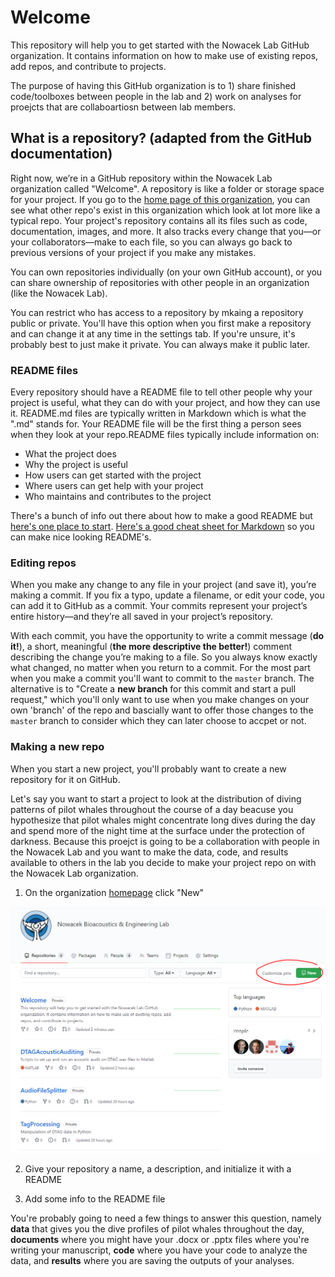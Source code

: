 # Welcome
This repository will help you to get started with the Nowacek Lab GitHub organization. It contains information on how to make use of existing repos, add repos, and contribute to projects.

The purpose of having this GitHub organization is to 1) share finished code/toolboxes between people in the lab and 2) work on analyses for proejcts that are collaboartiosn between lab members. 

## What is a repository? (adapted from the GitHub documentation)
Right now, we’re in a GitHub repository within the Nowacek Lab organization called "Welcome". A repository is like a folder or storage space for your project. If you go to the [home page of this organization](https://github.com/NowacekLab), you can see what other repo's exist in this organization which look at lot more like a typical repo. Your project's repository contains all its files such as code, documentation, images, and more. It also tracks every change that you—or your collaborators—make to each file, so you can always go back to previous versions of your project if you make any mistakes.

You can own repositories individually (on your own GitHub account), or you can share ownership of repositories with other people in an organization (like the Nowacek Lab). 

You can restrict who has access to a repository by mkaing a repository public or private. You'll have this option when you first make a repository and can change it at any time in the settings tab. If you're unsure, it's probably best to just make it private. You can always make it public later.

### README files
Every repository should have a README file to tell other people why your project is useful, what they can do with your project, and how they can use it. README.md files are typically written in Markdown which is what the ".md" stands for. Your README file will be the first thing a person sees when they look at your repo.README files typically include information on:

* What the project does
* Why the project is useful
* How users can get started with the project
* Where users can get help with your project
* Who maintains and contributes to the project

There's a bunch of info out there about how to make a good README but [here's one place to start](https://www.makeareadme.com/). [Here's a good cheat sheet for Markdown](https://commonmark.org/help/) so you can make nice looking README's.

### Editing repos
When you make any change to any file in your project (and save it), you’re making a commit. If you fix a typo, update a filename, or edit your code, you can add it to GitHub as a commit. Your commits represent your project’s entire history—and they’re all saved in your project’s repository.

With each commit, you have the opportunity to write a commit message (**do it!**), a short, meaningful (**the more descriptive the better!**) comment describing the change you’re making to a file. So you always know exactly what changed, no matter when you return to a commit. For the most part when you make a commit you'll want to commit to the `master` branch. The alternative is to "Create a **new branch** for this commit and start a pull request," which you'll only want to use when you make changes on your own 'branch' of the repo and bascially want to offer those changes to the `master` branch to consider which they can later choose to accpet or not.

### Making a new repo
When you start a new project, you'll probably want to create a new repository for it on GitHub. 

Let's say you want to start a project to look at the distribution of diving patterns of pilot whales throughout the course of a day beacuse you hypothesize that pilot whales might concentrate long dives during the day and spend more of the night time at the surface under the protection of darkness. Because this proejct is going to be a collaboration with people in the Nowacek Lab and you want to make the data, code, and results available to others in the lab you decide to make your project repo on with the Nowacek Lab organization.

1. On the organization [homepage](https://github.com/NowacekLab) click "New"
<img src="/img/createnewrepo_1.PNG" width="600"/>


2. Give your repository a name, a description, and initialize it with a README

3. Add some info to the README file

You're probably going to need a few things to answer this question, namely **data** that gives you the dive profiles of pilot whales throughout the day, **documents** where you might have your .docx or .pptx files where you're writing your manuscript, **code** where you have your code to analyze the data, and **results** where you are saving the outputs of your analyses.
